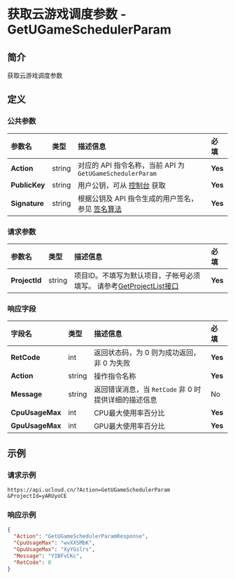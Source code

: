 # 获取云游戏调度参数 - GetUGameSchedulerParam

## 简介

获取云游戏调度参数









## 定义

### 公共参数

| 参数名 | 类型 | 描述信息 | 必填 |
|:---|:---|:---|:---|
| **Action**     | string  | 对应的 API 指令名称，当前 API 为 `GetUGameSchedulerParam`                        | **Yes** |
| **PublicKey**  | string  | 用户公钥，可从 [控制台](https://console.ucloud.cn/uapi/apikey) 获取                                             | **Yes** |
| **Signature**  | string  | 根据公钥及 API 指令生成的用户签名，参见 [签名算法](api/summary/signature.md)  | **Yes** |

### 请求参数

| 参数名 | 类型 | 描述信息 | 必填 |
|:---|:---|:---|:---|
| **ProjectId** | string | 项目ID。不填写为默认项目，子帐号必须填写。 请参考[GetProjectList接口](https://docs.ucloud.cn/api/summary/get_project_list) |**Yes**|

### 响应字段

| 字段名 | 类型 | 描述信息 | 必填 |
|:---|:---|:---|:---|
| **RetCode** | int | 返回状态码，为 0 则为成功返回，非 0 为失败 |**Yes**|
| **Action** | string | 操作指令名称 |**Yes**|
| **Message** | string | 返回错误消息，当 `RetCode` 非 0 时提供详细的描述信息 |No|
| **CpuUsageMax** | int | CPU最大使用率百分比 |**Yes**|
| **GpuUsageMax** | int | GPU最大使用率百分比 |**Yes**|




## 示例

### 请求示例
    
```
https://api.ucloud.cn/?Action=GetUGameSchedulerParam
&ProjectId=yARUyoCE
```

### 响应示例
    
```json
{
  "Action": "GetUGameSchedulerParamResponse",
  "CpuUsageMax": "wvXXSMbK",
  "GpuUsageMax": "XyYGslrs",
  "Message": "YIBFvCKc",
  "RetCode": 0
}
```





